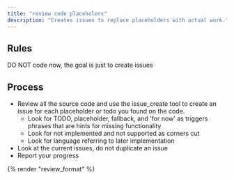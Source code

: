 ```yaml
---
title: "review code placeholers"
description: "Creates issues to replace placeholders with actual work."
---
```


## Rules

DO NOT code now, the goal is just to create issues

## Process

- Review all the source code and use the issue_create tool to create an issue for each placeholder or todo you found on the code.
  - Look for TODO, placeholder, fallback, and 'for now' as triggers phrases that are hints for missing functionality
  - Look for not implemented and not supported as corners cut
  - Look for language referring to later implementation
- Look at the current issues, do not duplicate an issue
- Report your progress

{% render "review_format" %}
